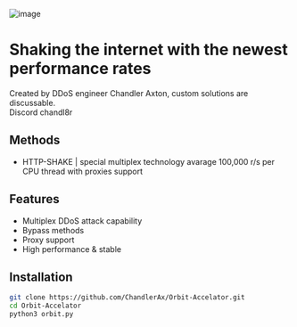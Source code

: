 ![image](https://github.com/ChandlerAx/Orbit-Accelator/assets/151396622/501cc4f0-5ac0-42a8-b758-b8c4971abef9)



# Shaking the internet with the newest performance rates
Created by DDoS engineer Chandler Axton, custom solutions are discussable. <br>
Discord chandl8r

## Methods
- HTTP-SHAKE | special multiplex technology avarage 100,000 r/s per CPU thread with proxies support

## Features

- Multiplex DDoS attack capability
- Bypass methods
- Proxy support
- High performance & stable

## Installation

```bash
git clone https://github.com/ChandlerAx/Orbit-Accelator.git
cd Orbit-Accelator
python3 orbit.py

